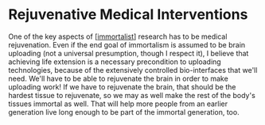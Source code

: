 # Rejuvenative Medical Interventions

One of the key aspects of [[immortalist]] research has to be medical rejuvenation.  Even if the end goal of immortalism is assumed to be brain uploading (not a universal presumption, though I respect it), I believe that achieving life extension is a necessary precondition to uploading technologies, because of the extensively controlled bio-interfaces that we'll need.  We'll have to be able to rejuvenate the brain in order to make uploading work!  If we have to rejuvenate the brain, that should be the hardest tissue to rejuvenate, so we may as well make the rest of the body's tissues immortal as well.  That will help more people from an earlier generation live long enough to be part of the immortal generation, too.


[//begin]: # "Autogenerated link references for markdown compatibility"
[immortalist]: immortalist.md "Immortalist"
[//end]: # "Autogenerated link references"